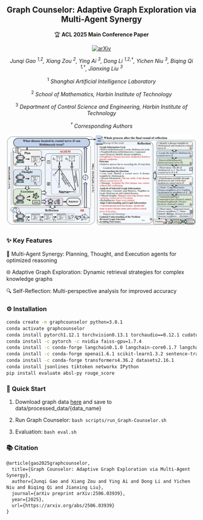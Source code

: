 
<div align="center">
   
## Graph Counselor: Adaptive Graph Exploration via Multi-Agent Synergy 
🏆 **ACL 2025 Main Conference Paper**  

[![arXiv](https://img.shields.io/badge/arXiv-2506.03939-b31b1b.svg?style=for-the-badge)](https://arxiv.org/pdf/2506.03939)

_Junqi Gao <sup>1,2</sup>, Xiang Zou <sup>2</sup>, Ying Ai <sup>3</sup>, Dong Li <sup>1,2,†</sup>, Yichen Niu <sup>3</sup>, Biqing Qi <sup>1,†</sup>, Jianxing Liu <sup>3</sup>_

<sup>1</sup> _Shanghai Artificial Intelligence Laboratory_

<sup>2</sup> _School of Mathematics, Harbin Institute of Technology_

<sup>3</sup> _Department of Control Science and Engineering, Harbin Institute of Technology_

_<sup>†</sup> Corresponding Authors_

![](assets/main.PNG)

</div>

### ✨ Key Features

🧠 Multi-Agent Synergy: Planning, Thought, and Execution agents for optimized reasoning

🌐 Adaptive Graph Exploration: Dynamic retrieval strategies for complex knowledge graphs

🔍 Self-Reflection: Multi-perspective analysis for improved accuracy



### ⚙️ Installation
```bash
conda create -n graphcounselor python=3.8.1
conda activate graphcounselor
conda install pytorch1.12.1 torchvision0.13.1 torchaudio==0.12.1 cudatoolkit=11.3 -c pytorch
conda install -c pytorch -c nvidia faiss-gpu=1.7.4
conda install -c conda-forge langchain0.1.0 langchain-core0.1.7 langchain-community==0.0.9
conda install -c conda-forge openai1.6.1 scikit-learn1.3.2 sentence-transformers==2.2.2
conda install -c conda-forge transformers4.36.2 datasets2.16.1
conda install jsonlines tiktoken networkx IPython
pip install evaluate absl-py rouge_score
```
### 🚀 Quick Start

1. Download graph data [here](https://drive.google.com/drive/folders/1DJIgRZ3G-TOf7h0-Xub5_sE4slBUEqy9?usp=share_link) and save to data/processed_data/{data_name}

2. Run Graph Counselor:
   ```bash scripts/run_Graph-Counselor.sh```
3. Evaluation:
   ```bash eval.sh```


### 📚 Citation
```
@article{gao2025graphcounselor,
  title={Graph Counselor: Adaptive Graph Exploration via Multi-Agent Synergy},
  author={Junqi Gao and Xiang Zou and Ying Ai and Dong Li and Yichen Niu and Biqing Qi and Jianxing Liu},
  journal={arXiv preprint arXiv:2506.03939},
  year={2025},
  url={https://arxiv.org/abs/2506.03939}
}
```


